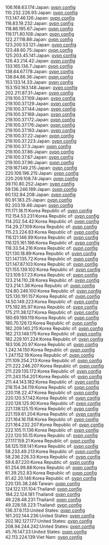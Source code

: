 106.168.63.174:Japan: [ovpn config](vpn/106_168_63_174.ovpn)  
110.232.226.93:Japan: [ovpn config](vpn/110_232_226_93.ovpn)  
113.147.46.126:Japan: [ovpn config](vpn/113_147_46_126.ovpn)  
116.83.19.232:Japan: [ovpn config](vpn/116_83_19_232.ovpn)  
118.86.195.67:Japan: [ovpn config](vpn/118_86_195_67.ovpn)  
119.171.80.108:Japan: [ovpn config](vpn/119_171_80_108.ovpn)  
122.27.118.88:Japan: [ovpn config](vpn/122_27_118_88.ovpn)  
123.200.53.121:Japan: [ovpn config](vpn/123_200_53_121.ovpn)  
123.48.60.75:Japan: [ovpn config](vpn/123_48_60_75.ovpn)  
125.203.45.141:Japan: [ovpn config](vpn/125_203_45_141.ovpn)  
126.43.214.42:Japan: [ovpn config](vpn/126_43_214_42.ovpn)  
133.165.136.7:Japan: [ovpn config](vpn/133_165_136_7.ovpn)  
138.64.67.178:Japan: [ovpn config](vpn/138_64_67_178.ovpn)  
138.64.86.36:Japan: [ovpn config](vpn/138_64_86_36.ovpn)  
153.133.14.33:Japan: [ovpn config](vpn/153_133_14_33.ovpn)  
153.150.163.148:Japan: [ovpn config](vpn/153_150_163_148.ovpn)  
202.211.87.31:Japan: [ovpn config](vpn/202_211_87_31.ovpn)  
219.100.37.109:Japan: [ovpn config](vpn/219_100_37_109.ovpn)  
219.100.37.129:Japan: [ovpn config](vpn/219_100_37_129.ovpn)  
219.100.37.144:Japan: [ovpn config](vpn/219_100_37_144.ovpn)  
219.100.37.169:Japan: [ovpn config](vpn/219_100_37_169.ovpn)  
219.100.37.172:Japan: [ovpn config](vpn/219_100_37_172.ovpn)  
219.100.37.176:Japan: [ovpn config](vpn/219_100_37_176.ovpn)  
219.100.37.193:Japan: [ovpn config](vpn/219_100_37_193.ovpn)  
219.100.37.22:Japan: [ovpn config](vpn/219_100_37_22.ovpn)  
219.100.37.223:Japan: [ovpn config](vpn/219_100_37_223.ovpn)  
219.100.37.3:Japan: [ovpn config](vpn/219_100_37_3.ovpn)  
219.100.37.86:Japan: [ovpn config](vpn/219_100_37_86.ovpn)  
219.100.37.87:Japan: [ovpn config](vpn/219_100_37_87.ovpn)  
219.100.37.96:Japan: [ovpn config](vpn/219_100_37_96.ovpn)  
219.167.149.215:Japan: [ovpn config](vpn/219_167_149_215.ovpn)  
220.106.196.215:Japan: [ovpn config](vpn/220_106_196_215.ovpn)  
220.209.108.74:Japan: [ovpn config](vpn/220_209_108_74.ovpn)  
39.110.80.252:Japan: [ovpn config](vpn/39_110_80_252.ovpn)  
59.136.246.189:Japan: [ovpn config](vpn/59_136_246_189.ovpn)  
60.132.84.208:Japan: [ovpn config](vpn/60_132_84_208.ovpn)  
60.91.183.25:Japan: [ovpn config](vpn/60_91_183_25.ovpn)  
92.203.19.46:Japan: [ovpn config](vpn/92_203_19_46.ovpn)  
111.171.18.11:Korea Republic of: [ovpn config](vpn/111_171_18_11.ovpn)  
112.154.53.231:Korea Republic of: [ovpn config](vpn/112_154_53_231.ovpn)  
114.202.54.42:Korea Republic of: [ovpn config](vpn/114_202_54_42.ovpn)  
114.29.27.109:Korea Republic of: [ovpn config](vpn/114_29_27_109.ovpn)  
115.23.224.83:Korea Republic of: [ovpn config](vpn/115_23_224_83.ovpn)  
116.121.146.99:Korea Republic of: [ovpn config](vpn/116_121_146_99.ovpn)  
116.125.161.196:Korea Republic of: [ovpn config](vpn/116_125_161_196.ovpn)  
118.33.54.216:Korea Republic of: [ovpn config](vpn/118_33_54_216.ovpn)  
121.130.18.89:Korea Republic of: [ovpn config](vpn/121_130_18_89.ovpn)  
121.147.135.72:Korea Republic of: [ovpn config](vpn/121_147_135_72.ovpn)  
121.147.87.103:Korea Republic of: [ovpn config](vpn/121_147_87_103.ovpn)  
121.155.139.102:Korea Republic of: [ovpn config](vpn/121_155_139_102.ovpn)  
123.109.57.23:Korea Republic of: [ovpn config](vpn/123_109_57_23.ovpn)  
123.214.110.28:Korea Republic of: [ovpn config](vpn/123_214_110_28.ovpn)  
123.214.1.36:Korea Republic of: [ovpn config](vpn/123_214_1_36.ovpn)  
124.80.246.100:Korea Republic of: [ovpn config](vpn/124_80_246_100.ovpn)  
125.130.191.157:Korea Republic of: [ovpn config](vpn/125_130_191_157.ovpn)  
14.50.149.223:Korea Republic of: [ovpn config](vpn/14_50_149_223.ovpn)  
175.192.85.97:Korea Republic of: [ovpn config](vpn/175_192_85_97.ovpn)  
175.211.38.127:Korea Republic of: [ovpn config](vpn/175_211_38_127.ovpn)  
180.69.199.119:Korea Republic of: [ovpn config](vpn/180_69_199_119.ovpn)  
180.70.126.13:Korea Republic of: [ovpn config](vpn/180_70_126_13.ovpn)  
182.209.140.215:Korea Republic of: [ovpn config](vpn/182_209_140_215.ovpn)  
182.213.148.175:Korea Republic of: [ovpn config](vpn/182_213_148_175.ovpn)  
182.229.101.224:Korea Republic of: [ovpn config](vpn/182_229_101_224.ovpn)  
183.106.20.97:Korea Republic of: [ovpn config](vpn/183_106_20_97.ovpn)  
1.242.14.150:Korea Republic of: [ovpn config](vpn/1_242_14_150.ovpn)  
1.247.152.19:Korea Republic of: [ovpn config](vpn/1_247_152_19.ovpn)  
211.109.254.213:Korea Republic of: [ovpn config](vpn/211_109_254_213.ovpn)  
211.222.246.207:Korea Republic of: [ovpn config](vpn/211_222_246_207.ovpn)  
211.229.135.172:Korea Republic of: [ovpn config](vpn/211_229_135_172.ovpn)  
211.243.154.201:Korea Republic of: [ovpn config](vpn/211_243_154_201.ovpn)  
211.44.143.182:Korea Republic of: [ovpn config](vpn/211_44_143_182.ovpn)  
218.154.34.119:Korea Republic of: [ovpn config](vpn/218_154_34_119.ovpn)  
220.118.22.47:Korea Republic of: [ovpn config](vpn/220_118_22_47.ovpn)  
220.120.57.142:Korea Republic of: [ovpn config](vpn/220_120_57_142.ovpn)  
220.126.125.90:Korea Republic of: [ovpn config](vpn/220_126_125_90.ovpn)  
221.138.125.15:Korea Republic of: [ovpn config](vpn/221_138_125_15.ovpn)  
221.159.61.204:Korea Republic of: [ovpn config](vpn/221_159_61_204.ovpn)  
221.164.16.158:Korea Republic of: [ovpn config](vpn/221_164_16_158.ovpn)  
221.164.232.207:Korea Republic of: [ovpn config](vpn/221_164_232_207.ovpn)  
222.105.11.136:Korea Republic of: [ovpn config](vpn/222_105_11_136.ovpn)  
222.120.55.15:Korea Republic of: [ovpn config](vpn/222_120_55_15.ovpn)  
27.117.159.21:Korea Republic of: [ovpn config](vpn/27_117_159_21.ovpn)  
58.125.159.141:Korea Republic of: [ovpn config](vpn/58_125_159_141.ovpn)  
58.233.49.213:Korea Republic of: [ovpn config](vpn/58_233_49_213.ovpn)  
58.236.226.33:Korea Republic of: [ovpn config](vpn/58_236_226_33.ovpn)  
59.6.87.220:Korea Republic of: [ovpn config](vpn/59_6_87_220.ovpn)  
61.254.99.88:Korea Republic of: [ovpn config](vpn/61_254_99_88.ovpn)  
61.39.252.83:Korea Republic of: [ovpn config](vpn/61_39_252_83.ovpn)  
61.42.20.146:Korea Republic of: [ovpn config](vpn/61_42_20_146.ovpn)  
220.135.38.248:Taiwan: [ovpn config](vpn/220_135_38_248.ovpn)  
124.122.131.104:Thailand: [ovpn config](vpn/124_122_131_104.ovpn)  
184.22.124.181:Thailand: [ovpn config](vpn/184_22_124_181.ovpn)  
49.228.48.231:Thailand: [ovpn config](vpn/49_228_48_231.ovpn)  
49.228.58.223:Thailand: [ovpn config](vpn/49_228_58_223.ovpn)  
136.37.6.113:United States: [ovpn config](vpn/136_37_6_113.ovpn)  
161.202.144.236:United States: [ovpn config](vpn/161_202_144_236.ovpn)  
202.182.127.177:United States: [ovpn config](vpn/202_182_127_177.ovpn)  
208.94.244.242:United States: [ovpn config](vpn/208_94_244_242.ovpn)  
45.76.147.33:United States: [ovpn config](vpn/45_76_147_33.ovpn)  
42.113.224.139:Viet Nam: [ovpn config](vpn/42_113_224_139.ovpn)  
